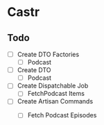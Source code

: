 # Castr

## Todo

- [ ] Create DTO Factories
  - [ ] Podcast
- [ ] Create DTO
  - [ ] Podcast
- [ ] Create Dispatchable Job
  - [ ] FetchPodcast Items
- [ ] Create Artisan Commands
  - [ ] Fetch Podcast Episodes



